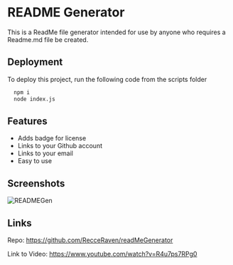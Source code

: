 
# README Generator

This is a ReadMe file generator intended for use by anyone who requires a Readme.md file be created.


## Deployment

To deploy this project, run the following code from the scripts folder

```bash
  npm i
  node index.js
```


## Features

- Adds badge for license
- Links to your Github account
- Links to your email
- Easy to use


## Screenshots

![READMEGen](https://github.com/RecceRaven/readMeGenerator/assets/149850541/485cfd02-b90c-46a1-929c-b51c29819e87)


## Links

Repo: https://github.com/RecceRaven/readMeGenerator

Link to Video: https://www.youtube.com/watch?v=R4u7ps7RPg0



